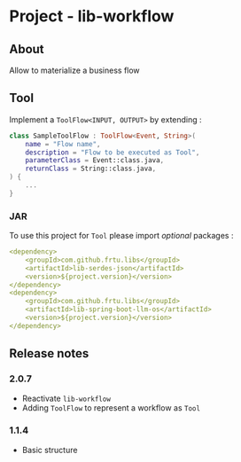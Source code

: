 # Project - lib-workflow

## About

Allow to materialize a business flow

## Tool

Implement a `ToolFlow<INPUT, OUTPUT>` by extending : 

```kotlin
class SampleToolFlow : ToolFlow<Event, String>(
    name = "Flow name",
    description = "Flow to be executed as Tool",
    parameterClass = Event::class.java,
    returnClass = String::class.java,
) {
    ...
}
```

### JAR

To use this project for `Tool` please import _optional_ packages :

```yaml
<dependency>
    <groupId>com.github.frtu.libs</groupId>
    <artifactId>lib-serdes-json</artifactId>
    <version>${project.version}</version>
</dependency>
<dependency>
    <groupId>com.github.frtu.libs</groupId>
    <artifactId>lib-spring-boot-llm-os</artifactId>
    <version>${project.version}</version>
</dependency>
```

## Release notes

### 2.0.7

* Reactivate `lib-workflow`
* Adding `ToolFlow` to represent a workflow as `Tool`

### 1.1.4

* Basic structure
